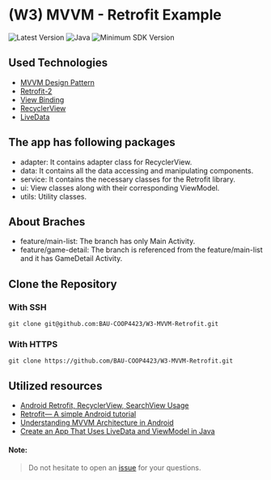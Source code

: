 # (W3) MVVM - Retrofit Example

![Latest Version](https://img.shields.io/badge/latestVersion-1.0-yellow) ![Java](https://img.shields.io/badge/language-java-blue) ![Minimum SDK Version](https://img.shields.io/badge/minSDK-21-orange)

## Used Technologies
- <a href="https://developer.android.com/jetpack/guide?gclid=EAIaIQobChMItvjx8cjo8wIVpgIGAB1e7QToEAAYASAAEgLD9fD_BwE&gclsrc=aw.ds" target="_blank">MVVM Design Pattern</a>
- <a href="https://github.com/square/retrofit" target="_blank">Retrofit-2</a>
- <a href="https://developer.android.com/topic/libraries/view-binding" target="_blank">View Binding</a>
- <a href="https://developer.android.com/guide/topics/ui/layout/recyclerview?gclid=EAIaIQobChMI3JjEh8no8wIVPIxoCR0mFAhMEAAYASAAEgK87_D_BwE&gclsrc=aw.ds" target="_blank">RecyclerView</a>
- <a href="https://developer.android.com/topic/libraries/architecture/livedata" target="_blank">LiveData</a>

## The app has following packages
- adapter: It contains adapter class for RecyclerView.
- data: It contains all the data accessing and manipulating components.
- service: It contains the necessary classes for the Retrofit library.
- ui: View classes along with their corresponding ViewModel.
- utils: Utility classes.

## About Braches
- feature/main-list: The branch has only Main Activity.
- feature/game-detail: The branch is referenced from the feature/main-list and it has GameDetail Activity.


## Clone the Repository

### With SSH
```
git clone git@github.com:BAU-COOP4423/W3-MVVM-Retrofit.git
```

### With HTTPS
```
git clone https://github.com/BAU-COOP4423/W3-MVVM-Retrofit.git
```

## Utilized resources
- <a href="https://medium.com/huawei-developers/android-retrofit-recyclerview-searchview-usage-9e0be6e7ab08" target="_blank">Android Retrofit, RecyclerView, SearchView Usage</a>
- <a href="https://medium.com/@prakash_pun/retrofit-a-simple-android-tutorial-48437e4e5a23" target="_blank">Retrofit— A simple Android tutorial</a>
- <a href="https://medium.com/swlh/understanding-mvvm-architecture-in-android-aa66f7e1a70b" target="_blank">Understanding MVVM Architecture in Android</a>
- <a href="https://betterprogramming.pub/create-an-app-that-uses-livedata-and-viewmodel-in-java-f8086ca94229" target="_blank">Create an App That Uses LiveData and ViewModel in Java</a>





#### Note:
> Do not hesitate to open an <a href="https://github.com/BAU-COOP4423/W3-MVVM-Retrofit/issues" target="_blank">issue</a> for your questions.

